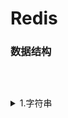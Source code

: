 <h1>Redis</h1>
<h3>数据结构</h3>
<div>
<details style="line-height:112px"><summary>1.字符串</summary>
<li>redis中的字符串是动态字符串，叫SDS
  <li>redis中用到sds的地方：1.字符串对象：除了字符串值对象外，所有的键值对的键都是字符串对象；2.AOF持久化的输入缓冲区是用SDS实现的
  <li>SDS的内部结构：<br>(i) buf数组，是一个char类型数组，记录字符串内容。<br>(ii) free属性，int类型，记录buf数组中没有使用的字节的数量。<br>(iii) len属性记录已经使用的字节数量。
  <li>SDS和C字符串的区别：
    <br>(i) C字符串需要O（n）获取字符串长度；而SDS只需要O（1）获取字符串长度。
    <br>(ii) C字符串API操作不安全，可能会造成缓冲区溢出；而SDS API操作安全，因为在修改字符串前，会先判断会不会造成字符串缓冲区溢出，如果会的话就会先扩展字符串再修改。
    <br>(iii) SDS的内存重分配次数比C字符串少，这个得益于两个策略——<br>
      (1) 第一个是空间预分配策略，就是API对字符串进行扩展的时候，会分配额外的未使用空间，分配空间的大小取决于SDS的长度：如果SDS的长度小于1MB，那么分配的大小就是同样长度的字符串len属性的长度；如果SDS的长度大于1MB，那么分配的大小就是1MB。
      <br>(2) 第二个是惰性空间释放策略，API在对字符串进行缩短操作的时候，不会释放空闲的未使用空间，而是通过free属性记录未保存的空间长度，以便进行扩展的时候就不用再重分配空间了。（当然API也支持手动释放未保存空间的操作）
    <br>(iv) SDS buf数组保存的数据比C字符串更丰富。C字符串只能保存ASCII数据，且不能保存空字符，C字符串遇到的第一个空字符会被视作字符串的结束标志；而SDS不仅能保存ASCII数据，还能保存空字符，以及图片、音频等二进制数据，更加丰富。
    <br>(v) C字符串相较于SDS字符串的唯一好处是，C字符串能使用全部的<string.h>库中的函数，而SDS只能兼容部分<string.h>库中的函数。
</details>
        
      
</div>
